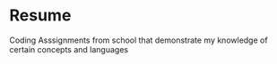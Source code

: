 # Resume

Coding Asssignments from school that demonstrate my knowledge of certain concepts and languages

